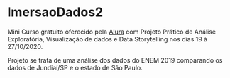 # ImersaoDados2

Mini Curso gratuito oferecido pela [Alura](https://www.alura.com.br/imersao-dados) com Projeto Prático de Análise Exploratória, Visualização de dados e Data Storytelling nos dias 19 à 27/10/2020.

Projeto se trata de uma análise dos dados do ENEM 2019 comparando os dados de Jundiaí/SP e o estado de São Paulo.
